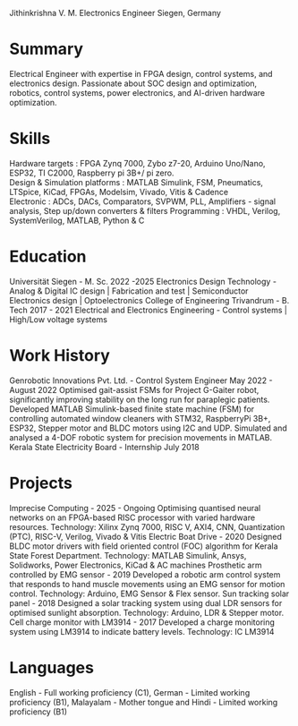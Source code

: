 Jithinkrishna V. M.
Electronics Engineer
Siegen, Germany

# Summary

Electrical Engineer with expertise in FPGA design, control systems, and electronics design. Passionate about SOC design and optimization, robotics, control systems, power electronics, and AI-driven hardware optimization.

# Skills

Hardware targets : FPGA Zynq 7000, Zybo z7-20, Arduino Uno/Nano, ESP32, TI C2000, Raspberry pi 3B+/ pi zero.  
Design & Simulation platforms : MATLAB Simulink, FSM, Pneumatics, LTSpice, KiCad, FPGAs, Modelsim, Vivado, Vitis & Cadence  
Electronic : ADCs, DACs, Comparators, SVPWM, PLL, Amplifiers - signal analysis, Step up/down converters & filters
Programming : VHDL, Verilog, SystemVerilog, MATLAB, Python & C

# Education

Universität Siegen - M. Sc. 2022 -2025
Electronics Design Technology - Analog & Digital IC design | Fabrication and test | Semiconductor Electronics design | Optoelectronics
College of Engineering Trivandrum - B. Tech 2017 - 2021
Electrical and Electronics Engineering - Control systems | High/Low voltage systems

# Work History

Genrobotic Innovations Pvt. Ltd. - Control System Engineer May 2022 - August 2022
Optimised gait-assist FSMs for Project G-Gaiter robot, significantly improving stability on the long run for paraplegic patients.
Developed MATLAB Simulink-based finite state machine (FSM) for controlling automated window cleaners with STM32, RaspberryPi 3B+, ESP32, Stepper motor and BLDC motors using I2C and UDP.
Simulated and analysed a 4-DOF robotic system for precision movements in MATLAB.
Kerala State Electricity Board - Internship July 2018

# Projects

Imprecise Computing - 2025 - Ongoing
Optimising quantised neural networks on an FPGA-based RISC processor with varied hardware resources.
Technology: Xilinx Zynq 7000, RISC V, AXI4, CNN, Quantization (PTC), RISC-V, Verilog, Vivado & Vitis
Electric Boat Drive - 2020
Designed BLDC motor drivers with field oriented control (FOC) algorithm for Kerala State Forest Department.
Technology: MATLAB Simulink, Ansys, Solidworks, Power Electronics, KiCad & AC machines
Prosthetic arm controlled by EMG sensor - 2019
Developed a robotic arm control system that responds to hand muscle movements using an EMG sensor for motion control.
Technology: Arduino, EMG Sensor & Flex sensor.
Sun tracking solar panel - 2018
Designed a solar tracking system using dual LDR sensors for optimised sunlight absorption.
Technology: Arduino, LDR & Stepper motor.
Cell charge monitor with LM3914 - 2017
Developed a charge monitoring system using LM3914 to indicate battery levels.
Technology: IC LM3914

# Languages

English - Full working proficiency (C1), German - Limited working proficiency (B1), Malayalam - Mother tongue and Hindi - Limited working proficiency (B1)
